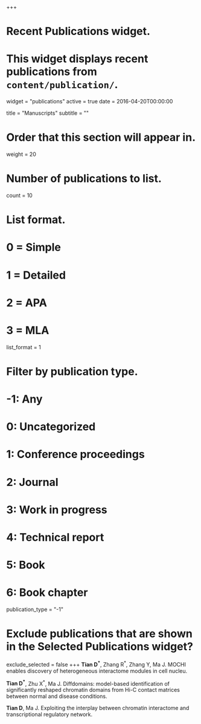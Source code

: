 +++
# Recent Publications widget.
# This widget displays recent publications from `content/publication/`.
widget = "publications"
active = true
date = 2016-04-20T00:00:00

title = "Manuscripts"
subtitle = ""

# Order that this section will appear in.
weight = 20

# Number of publications to list.
count = 10

# List format.
#   0 = Simple
#   1 = Detailed
#   2 = APA
#   3 = MLA
list_format = 1

# Filter by publication type.
# -1: Any
#  0: Uncategorized
#  1: Conference proceedings
#  2: Journal
#  3: Work in progress
#  4: Technical report
#  5: Book
#  6: Book chapter
publication_type = "-1"

# Exclude publications that are shown in the Selected Publications widget?
exclude_selected = false
+++
**Tian D<sup>*</sup>**, Zhang R<sup>*</sup>, Zhang Y,  Ma J. MOCHI enables discovery of heterogeneous interactome modules in cell nucleu.

**Tian D<sup>*</sup>**, Zhu X<sup>*</sup>, Ma J. Diffdomains: model-based identification of significantly reshaped chromatin domains from Hi-C contact matrices between normal and disease conditions. 

**Tian D**, Ma J. Exploiting the interplay between chromatin interactome and transcriptional regulatory network.

